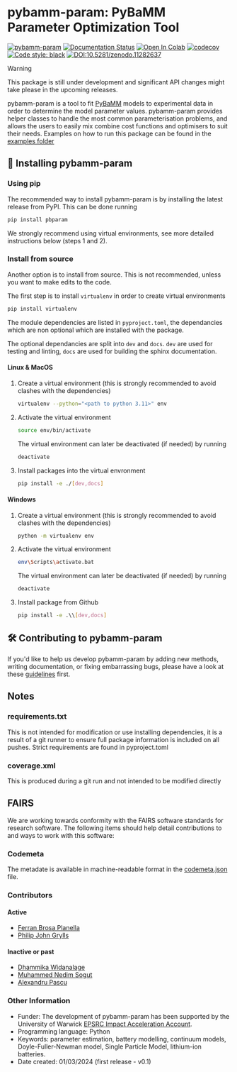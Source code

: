 # pybamm-param: PyBaMM Parameter Optimization Tool
[![pybamm-param](https://github.com/paramm-team/pybamm-param/actions/workflows/test_on_push.yml/badge.svg?branch=main)](https://github.com/paramm-team/pybamm-param/actions/workflows/test_on_push.yml)
[![Documentation Status](https://readthedocs.org/projects/pybamm-param/badge/?version=latest)](https://pybamm-param.readthedocs.io/en/latest/?badge=latest)
[![Open In Colab](https://colab.research.google.com/assets/colab-badge.svg)](https://colab.research.google.com/github/paramm-team)
[![codecov](https://codecov.io/gh/paramm-team/pybamm-param/branch/main/graph/badge.svg?token=CMFXMUU1SJ)](https://codecov.io/gh/paramm-team/pybamm-param)
[![Code style: black](https://img.shields.io/badge/code%20style-black-000000.svg)](https://github.com/psf/black)
[![DOI:10.5281/zenodo.11282637](https://zenodo.org/badge/DOI/10.5281/zenodo.11282638.svg)](https://doi.org/10.5281/zenodo.11282638)

> [!WARNING]  
> This package is still under development and significant API changes might take please in the upcoming releases.

pybamm-param is a tool to fit [PyBaMM](https://www.pybamm.org) models to experimental data in order to determine the model parameter values. pybamm-param provides helper classes to handle the most common parameterisation problems, and allows the users to easily mix combine cost functions and optimisers to suit their needs. Examples on how to run this package can be found in the [examples folder](./examples)

## 🚀 Installing pybamm-param

### Using pip

The recommended way to install pybamm-param is by installing the latest release from PyPI. This can be done running

```bash
pip install pbparam
```

We strongly recommend using virtual environments, see more detailed instructions below (steps 1 and 2).

### Install from source

Another option is to install from source. This is not recommended, unless you want to make edits to the code.

The first step is to install `virtualenv` in order to create virtual environments

```bash
pip install virtualenv
```

The module dependencies are listed in `pyproject.toml`, the dependancies which are non optional which are installed with the package.

The optional dependancies are split into `dev` and `docs`. `dev` are used for testing and linting, `docs` are used for building the sphinx documentation.

#### Linux & MacOS

1. Create a virtual environment (this is strongly recommended to avoid clashes with the dependencies)

    ```bash
    virtualenv --python="<path to python 3.11>" env
    ```

2. Activate the virtual environment

    ```bash
    source env/bin/activate
    ```

    The virtual environment can later be deactivated (if needed) by running

    ```bash
    deactivate
    ```

3. Install packages into the virtual envronment

    ```bash
    pip install -e ./[dev,docs]
    ```

#### Windows

1. Create a virtual environment (this is strongly recommended to avoid clashes with the dependencies)

    ```bash
    python -m virtualenv env
    ```

2. Activate the virtual environment

    ```bash
    env\Scripts\activate.bat
    ```

    The virtual environment can later be deactivated (if needed) by running

    ```bash
    deactivate
    ```

3. Install package from Github

    ```bash
    pip install -e .\\[dev,docs]
    ```

## 🛠️ Contributing to pybamm-param

If you'd like to help us develop pybamm-param by adding new methods, writing documentation, or fixing embarrassing bugs, please have a look at these [guidelines](https://github.com/paramm-team/pybamm-param/blob/main/CONTRIBUTING.md) first.

## Notes

### requirements.txt

This is not intended for modification or use installing dependencies, it is a result of a git runner to ensure full package information is included on all pushes. Strict requirements are found in pyproject.toml

### coverage.xml

This is produced during a git run and not intended to be modified directly

## FAIRS

We are working towards conformity with the FAIRS software standards for research software.
The following items should help detail contributions to and ways to work with this software:

### Codemeta
The metadate is available in machine-readable format in the [codemeta.json](https://github.com/paramm-team/pybamm-param/blob/develop/codemeta.json) file.

### Contributors

#### Active

- [Ferran Brosa Planella](https://github.com/brosaplanella)
- [Philip John Grylls](https://github.com/pipgrylls)

#### Inactive or past

- [Dhammika Widanalage](https://github.com/WDWidanage)
- [Muhammed Nedim Sogut](https://github.com/muhammedsogut)
- [Alexandru Pascu](https://github.com/AlexandruPascu)

### Other Information

- Funder: The development of pybamm-param has been supported by the University of Warwick [EPSRC Impact Acceleration Account](https://warwick.ac.uk/services/ris/research-funding-opportunities/epsrciaa_22-25).
- Programming language: Python
- Keywords: parameter estimation, battery modelling, continuum models, Doyle-Fuller-Newman model, Single Particle Model, lithium-ion batteries.
- Date created: 01/03/2024 (first release - v0.1)